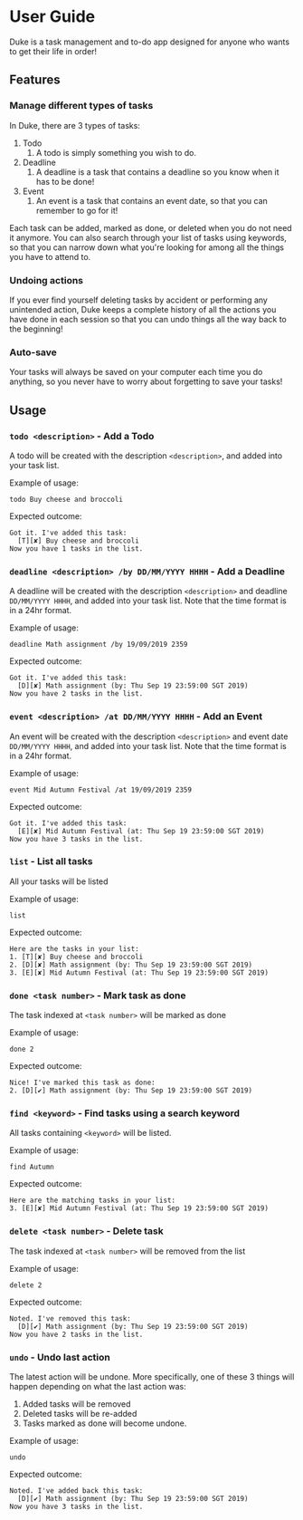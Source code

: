 # User Guide

Duke is a task management and to-do app designed for anyone who wants to get their life in order!

## Features 

### Manage different types of tasks
In Duke, there are 3 types of tasks:
1. Todo
   1. A todo is simply something you wish to do.
1. Deadline
   1. A deadline is a task that contains a deadline so you know when it has to be done!
1. Event
   1. An event is a task that contains an event date, so that you can remember to go for it!

Each task can be added, marked as done, or deleted when you do not need it anymore.
You can also search through your list of tasks using keywords, so that you can narrow down what you're looking for among all the things you have to attend to.

### Undoing actions
If you ever find yourself deleting tasks by accident or performing any unintended action, Duke keeps a complete history of all the actions you have done in each session so that you can undo things all the way back to the beginning!

### Auto-save
Your tasks will always be saved on your computer each time you do anything, so you never have to worry about forgetting to save your tasks!

## Usage

### `todo <description>` - Add a Todo

A todo will be created with the description `<description>`, and added into your task list.

Example of usage: 

`todo Buy cheese and broccoli`

Expected outcome:

```
Got it. I've added this task:
  [T][✘] Buy cheese and broccoli
Now you have 1 tasks in the list.
```

### `deadline <description> /by DD/MM/YYYY HHHH` - Add a Deadline

A deadline will be created with the description `<description>` and deadline `DD/MM/YYYY HHHH`, and added into your task list. Note that the time format is in a 24hr format.

Example of usage: 

`deadline Math assignment /by 19/09/2019 2359`

Expected outcome:

```
Got it. I've added this task:
  [D][✘] Math assignment (by: Thu Sep 19 23:59:00 SGT 2019)
Now you have 2 tasks in the list.
```

### `event <description> /at DD/MM/YYYY HHHH` - Add an Event

An event will be created with the description `<description>` and event date `DD/MM/YYYY HHHH`, and added into your task list. Note that the time format is in a 24hr format.

Example of usage: 

`event Mid Autumn Festival /at 19/09/2019 2359`

Expected outcome:

```
Got it. I've added this task:
  [E][✘] Mid Autumn Festival (at: Thu Sep 19 23:59:00 SGT 2019)
Now you have 3 tasks in the list.
```

### `list` - List all tasks

All your tasks will be listed

Example of usage: 

`list`

Expected outcome:

```
Here are the tasks in your list:
1. [T][✘] Buy cheese and broccoli
2. [D][✘] Math assignment (by: Thu Sep 19 23:59:00 SGT 2019)
3. [E][✘] Mid Autumn Festival (at: Thu Sep 19 23:59:00 SGT 2019)
```

### `done <task number>` - Mark task as done

The task indexed at `<task number>` will be marked as done

Example of usage: 

`done 2`

Expected outcome:

```
Nice! I've marked this task as done:
2. [D][✔] Math assignment (by: Thu Sep 19 23:59:00 SGT 2019)
```

### `find <keyword>` - Find tasks using a search keyword

All tasks containing `<keyword>` will be listed.

Example of usage: 

`find Autumn`

Expected outcome:

```
Here are the matching tasks in your list:
3. [E][✘] Mid Autumn Festival (at: Thu Sep 19 23:59:00 SGT 2019)
```

### `delete <task number>` - Delete task

The task indexed at `<task number>` will be removed from the list

Example of usage: 

`delete 2`

Expected outcome:

```
Noted. I've removed this task:
  [D][✔] Math assignment (by: Thu Sep 19 23:59:00 SGT 2019)
Now you have 2 tasks in the list.
```

### `undo` - Undo last action

The latest action will be undone. More specifically, one of these 3 things will happen depending on what the last action was:
1. Added tasks will be removed
2. Deleted tasks will be re-added
3. Tasks marked as done will become undone.

Example of usage: 

`undo`

Expected outcome:

```
Noted. I've added back this task:
  [D][✔] Math assignment (by: Thu Sep 19 23:59:00 SGT 2019)
Now you have 3 tasks in the list.
```